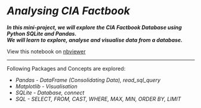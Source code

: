 # *Analysing CIA Factbook*

***In this mini-project, we will explore the CIA Factbook Database using Python SQLite and Pandas.<br>We will learn to explore, analyse and visualise data from a database.***

View this notebook on [nbviewer](https://nbviewer.jupyter.org/github/nveenverma/nveenverma.github.io/blob/master/Analysing%20CIA%20Factbook/main.ipynb)

--- 

Following Packages and Concepts are explored:

- *Pandas - DataFrame (Consolidating Data), read_sql_query*
- *Matplotlib - Visualisation*
- *SQLite - Database, connect*
- *SQL - SELECT, FROM, CAST, WHERE, MAX, MIN, ORDER BY, LIMIT*



